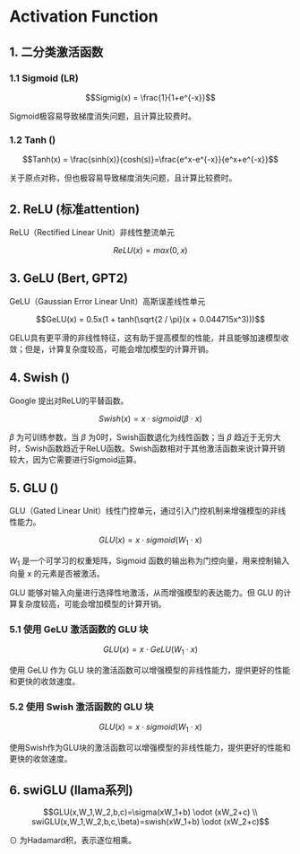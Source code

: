 # Activation Function

## 1. 二分类激活函数
### 1.1 Sigmoid (LR)
$$Sigmig(x) = \frac{1}{1+e^{-x}}$$

Sigmoid极容易导致梯度消失问题，且计算比较费时。

### 1.2 Tanh ()
$$Tanh(x) = \frac{sinh(x)}{cosh(s)}=\frac{e^x-e^{-x}}{e^x+e^{-x}}$$

关于原点对称，但也极容易导致梯度消失问题，且计算比较费时。

## 2. ReLU (标准attention)
ReLU（Rectified Linear Unit）非线性整流单元

$$ReLU(x) = max(0, x)$$

## 3. GeLU (Bert, GPT2)

GeLU（Gaussian Error Linear Unit）高斯误差线性单元

$$GeLU(x) = 0.5x(1 + tanh(\sqrt{2 / \pi}(x + 0.044715x^3)))$$

GELU具有更平滑的非线性特征，这有助于提高模型的性能，并且能够加速模型收敛；但是，计算复杂度较高，可能会增加模型的计算开销。

## 4. Swish ()
Google 提出对ReLU的平替函数。

$$Swish(x) = x \cdot sigmoid(\beta \cdot x)$$

$\beta$ 为可训练参数，当 $\beta$ 为0时，Swish函数退化为线性函数；当 $\beta$ 趋近于无穷大时，Swish函数趋近于ReLU函数。Swish函数相对于其他激活函数来说计算开销较大，因为它需要进行Sigmoid运算。

## 5. GLU ()
GLU（Gated Linear Unit）线性门控单元，通过引入门控机制来增强模型的非线性能力。

$$GLU(x) = x \cdot sigmoid(W_1 \cdot x)$$

$W_1$ 是一个可学习的权重矩阵，Sigmoid 函数的输出称为门控向量，用来控制输入向量 x 的元素是否被激活。

GLU 能够对输入向量进行选择性地激活，从而增强模型的表达能力。但 GLU 的计算复杂度较高，可能会增加模型的计算开销。

### 5.1 使用 GeLU 激活函数的 GLU 块

$$GLU(x) = x \cdot GeLU(W_1 \cdot x)$$

使用 GeLU 作为 GLU 块的激活函数可以增强模型的非线性能力，提供更好的性能和更快的收敛速度。

### 5.2 使用 Swish 激活函数的 GLU 块

$$GLU(x) = x \cdot sigmoid(W_1 \cdot x)$$

使用Swish作为GLU块的激活函数可以增强模型的非线性能力，提供更好的性能和更快的收敛速度。

## 6. swiGLU (llama系列)

$$GLU(x,W_1,W_2,b,c)=\sigma(xW_1+b) \odot (xW_2+c) \\
swiGLU(x,W_1,W_2,b,c,\beta)=swish(xW_1+b) \odot (xW_2+c)$$

$\odot$ 为Hadamard积，表示逐位相乘。